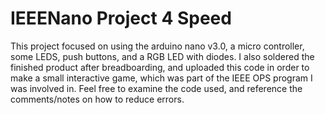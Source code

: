 # IEEENano Project 4 Speed

This project focused on using the arduino nano v3.0, a micro controller, some LEDS, push buttons, and a RGB LED with diodes. I also soldered the
finished product after breadboarding, and uploaded this code in order to make a small interactive game, which was part of the IEEE OPS
program I was involved in. Feel free to examine the code used, and reference the comments/notes on how to reduce errors. 
